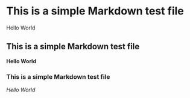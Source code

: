 # This is a simple Markdown test file
Hello World

## This is a simple Markdown test file
**Hello World**

### This is a simple Markdown test file
*Hello World*
